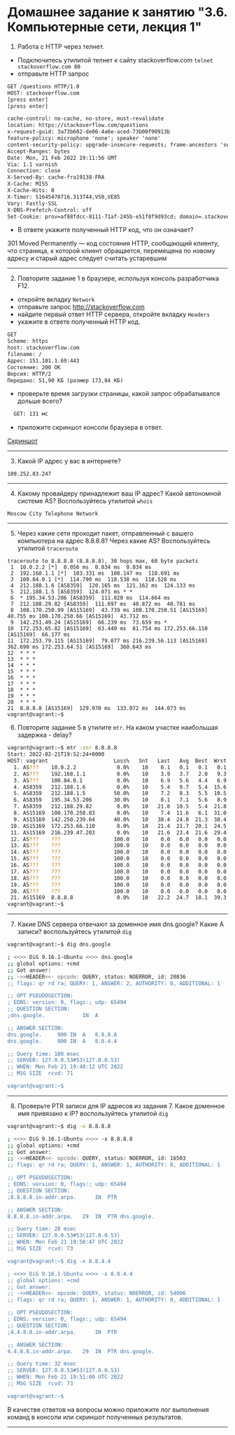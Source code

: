 # Домашнее задание к занятию "3.6. Компьютерные сети, лекция 1"

1. Работа c HTTP через телнет.
- Подключитесь утилитой телнет к сайту stackoverflow.com
`telnet stackoverflow.com 80`
- отправьте HTTP запрос
```bash
GET /questions HTTP/1.0
HOST: stackoverflow.com
[press enter]
[press enter]
```
```bashHTTP/1.1 301 Moved Permanently
cache-control: no-cache, no-store, must-revalidate
location: https://stackoverflow.com/questions
x-request-guid: 3a73b602-de06-4a6e-aced-73b00f90913b
feature-policy: microphone 'none'; speaker 'none'
content-security-policy: upgrade-insecure-requests; frame-ancestors 'self' https://stackexchange.com
Accept-Ranges: bytes
Date: Mon, 21 Feb 2022 19:11:56 GMT
Via: 1.1 varnish
Connection: close
X-Served-By: cache-fra19138-FRA
X-Cache: MISS
X-Cache-Hits: 0
X-Timer: S1645470716.313744,VS0,VE85
Vary: Fastly-SSL
X-DNS-Prefetch-Control: off
Set-Cookie: prov=af88fdcc-8111-71af-245b-e51f8f9d93cd; domain=.stackoverflow.com; expires=Fri, 01-Jan-2055 00:00:00 GMT; path=/; HttpOnly
```

- В ответе укажите полученный HTTP код, что он означает?

301 Moved Permanently — код состояния HTTP, сообщающий клиенту, что страница, 
к которой клиент обращается, перемещена по новому адресу и старый адрес следует считать устаревшим

***


2. Повторите задание 1 в браузере, используя консоль разработчика F12.
- откройте вкладку `Network`
- отправьте запрос http://stackoverflow.com
- найдите первый ответ HTTP сервера, откройте вкладку `Headers`
- укажите в ответе полученный HTTP код.

```html
GET
Scheme: https
host: stackoverflow.com
filename: /
Адрес: 151.101.1.69:443
Состояние: 200 OK
Версия: HTTP/2
Передано: 51,90 КБ (размер 173,84 КБ)
```

- проверьте время загрузки страницы, какой запрос обрабатывался дольше всего?

```html
  GET: 131 мс
```

- приложите скриншот консоли браузера в ответ.

[Скриншот](/DevOps/Linux/image.png)

***

3. Какой IP адрес у вас в интернете?

```commandline
109.252.83.247
```
***

4. Какому провайдеру принадлежит ваш IP адрес? Какой автономной системе AS? Воспользуйтесь утилитой `whois`

```commandline
Moscow City Telephone Network
```
***

5. Через какие сети проходит пакет, отправленный с вашего компьютера на адрес 8.8.8.8? Через какие AS? Воспользуйтесь утилитой `traceroute`

```bashvagrant@vagrant:~$ traceroute -An 8.8.8.8
traceroute to 8.8.8.8 (8.8.8.8), 30 hops max, 60 byte packets
 1  10.0.2.2 [*]  0.056 ms  0.034 ms  0.034 ms
 2  192.168.1.1 [*]  103.331 ms  108.147 ms  110.691 ms
 3  100.84.0.1 [*]  114.790 ms  118.538 ms  118.528 ms
 4  212.188.1.6 [AS8359]  120.165 ms  121.162 ms  124.133 ms
 5  212.188.1.5 [AS8359]  124.071 ms * *
 6  * 195.34.53.206 [AS8359]  111.020 ms  114.664 ms
 7  212.188.29.82 [AS8359]  111.697 ms  40.872 ms  40.781 ms
 8  108.170.250.99 [AS15169]  43.739 ms 108.170.250.51 [AS15169]  40.755 ms 108.170.250.66 [AS15169]  43.712 ms
 9  142.251.49.24 [AS15169]  66.239 ms  73.659 ms *
10  172.253.65.82 [AS15169]  63.440 ms  81.754 ms 172.253.66.110 [AS15169]  66.177 ms
11  172.253.79.115 [AS15169]  79.077 ms 216.239.56.113 [AS15169]  362.698 ms 172.253.64.51 [AS15169]  360.643 ms
12  * * *
13  * * *
14  * * *
15  * * *
16  * * *
17  * * *
18  * * *
19  * * *
20  * * *
21  8.8.8.8 [AS15169]  129.970 ms  133.072 ms  144.073 ms
vagrant@vagrant:~$ 
```


6. Повторите задание 5 в утилите `mtr`. На каком участке наибольшая задержка - delay?

```bash
vagrant@vagrant:~$ mtr -znr 8.8.8.8
Start: 2022-02-21T19:52:24+0000
HOST: vagrant                     Loss%   Snt   Last   Avg  Best  Wrst StDev
  1. AS???    10.0.2.2             0.0%    10    0.1   0.1   0.1   0.1   0.0
  2. AS???    192.168.1.1          0.0%    10    3.9   3.7   2.0   9.3   2.1
  3. AS???    100.84.0.1           0.0%    10    6.9   5.6   4.4   6.9   1.0
  4. AS8359   212.188.1.6          0.0%    10    5.4   9.7   5.4  15.6   4.3
  5. AS8359   212.188.1.5         50.0%    10    7.2   8.3   5.5  10.5   2.0
  6. AS8359   195.34.53.206       30.0%    10    8.1   7.1   5.6   8.9   1.1
  7. AS8359   212.188.29.82        0.0%    10   21.8  10.5   5.4  21.8   6.6
  8. AS15169  108.170.250.83       0.0%    10    7.4  11.6   6.1  31.0   8.6
  9. AS15169  142.250.239.64      40.0%    10   38.4  24.8  21.3  38.4   6.7
 10. AS15169  172.253.66.110       0.0%    10   21.4  21.7  20.1  24.5   1.4
 11. AS15169  216.239.47.203       0.0%    10   21.6  23.4  21.6  29.4   2.3
 12. AS???    ???                 100.0    10    0.0   0.0   0.0   0.0   0.0
 13. AS???    ???                 100.0    10    0.0   0.0   0.0   0.0   0.0
 14. AS???    ???                 100.0    10    0.0   0.0   0.0   0.0   0.0
 15. AS???    ???                 100.0    10    0.0   0.0   0.0   0.0   0.0
 16. AS???    ???                 100.0    10    0.0   0.0   0.0   0.0   0.0
 17. AS???    ???                 100.0    10    0.0   0.0   0.0   0.0   0.0
 18. AS???    ???                 100.0    10    0.0   0.0   0.0   0.0   0.0
 19. AS???    ???                 100.0    10    0.0   0.0   0.0   0.0   0.0
 20. AS???    ???                 100.0    10    0.0   0.0   0.0   0.0   0.0
 21. AS15169  8.8.8.8              0.0%    10   22.2  24.7  18.1  39.3   7.7
vagrant@vagrant:~$ 

```
***

7. Какие DNS сервера отвечают за доменное имя dns.google? Какие A записи? воспользуйтесь утилитой `dig`

```bash
vagrant@vagrant:~$ dig dns.google

; <<>> DiG 9.16.1-Ubuntu <<>> dns.google
;; global options: +cmd
;; Got answer:
;; ->>HEADER<<- opcode: QUERY, status: NOERROR, id: 20836
;; flags: qr rd ra; QUERY: 1, ANSWER: 2, AUTHORITY: 0, ADDITIONAL: 1

;; OPT PSEUDOSECTION:
; EDNS: version: 0, flags:; udp: 65494
;; QUESTION SECTION:
;dns.google.			IN	A

;; ANSWER SECTION:
dns.google.		900	IN	A	8.8.8.8
dns.google.		900	IN	A	8.8.4.4

;; Query time: 100 msec
;; SERVER: 127.0.0.53#53(127.0.0.53)
;; WHEN: Mon Feb 21 19:48:12 UTC 2022
;; MSG SIZE  rcvd: 71

vagrant@vagrant:~$ 
```


***

8. Проверьте PTR записи для IP адресов из задания 7. Какое доменное имя привязано к IP? воспользуйтесь утилитой `dig`

```bash
vagrant@vagrant:~$ dig -x 8.8.8.8

; <<>> DiG 9.16.1-Ubuntu <<>> -x 8.8.8.8
;; global options: +cmd
;; Got answer:
;; ->>HEADER<<- opcode: QUERY, status: NOERROR, id: 16503
;; flags: qr rd ra; QUERY: 1, ANSWER: 1, AUTHORITY: 0, ADDITIONAL: 1

;; OPT PSEUDOSECTION:
; EDNS: version: 0, flags:; udp: 65494
;; QUESTION SECTION:
;8.8.8.8.in-addr.arpa.		IN	PTR

;; ANSWER SECTION:
8.8.8.8.in-addr.arpa.	29	IN	PTR	dns.google.

;; Query time: 28 msec
;; SERVER: 127.0.0.53#53(127.0.0.53)
;; WHEN: Mon Feb 21 19:50:47 UTC 2022
;; MSG SIZE  rcvd: 73

vagrant@vagrant:~$ dig -x 8.8.4.4

; <<>> DiG 9.16.1-Ubuntu <<>> -x 8.8.4.4
;; global options: +cmd
;; Got answer:
;; ->>HEADER<<- opcode: QUERY, status: NOERROR, id: 54006
;; flags: qr rd ra; QUERY: 1, ANSWER: 1, AUTHORITY: 0, ADDITIONAL: 1

;; OPT PSEUDOSECTION:
; EDNS: version: 0, flags:; udp: 65494
;; QUESTION SECTION:
;4.4.8.8.in-addr.arpa.		IN	PTR

;; ANSWER SECTION:
4.4.8.8.in-addr.arpa.	29	IN	PTR	dns.google.

;; Query time: 32 msec
;; SERVER: 127.0.0.53#53(127.0.0.53)
;; WHEN: Mon Feb 21 19:51:00 UTC 2022
;; MSG SIZE  rcvd: 73

vagrant@vagrant:~$ 
```
В качестве ответов на вопросы можно приложите лог выполнения команд в консоли или скриншот полученных результатов.

---
